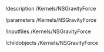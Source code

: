 !description /Kernels/NSGravityForce

!parameters /Kernels/NSGravityForce

!inputfiles /Kernels/NSGravityForce

!childobjects /Kernels/NSGravityForce
